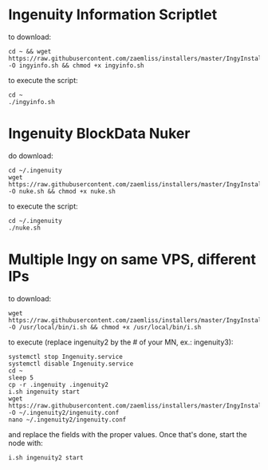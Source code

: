 # Ingenuity Information Scriptlet 
to download:
```
cd ~ && wget https://raw.githubusercontent.com/zaemliss/installers/master/IngyInstall/ingyinfo.sh -O ingyinfo.sh && chmod +x ingyinfo.sh
```

to execute the script:
```
cd ~
./ingyinfo.sh
```

# Ingenuity BlockData Nuker
do download:
```
cd ~/.ingenuity
wget https://raw.githubusercontent.com/zaemliss/installers/master/IngyInstall/nuke.sh -O nuke.sh && chmod +x nuke.sh
```

to execute the script:
```
cd ~/.ingenuity
./nuke.sh
```

# Multiple Ingy on same VPS, different IPs
to download:
```
wget https://raw.githubusercontent.com/zaemliss/installers/master/IngyInstall/i.sh -O /usr/local/bin/i.sh && chmod +x /usr/local/bin/i.sh
```

to execute (replace ingenuity2 by the # of your MN, ex.: ingenuity3):
```
systemctl stop Ingenuity.service
systemctl disable Ingenuity.service
cd ~
sleep 5
cp -r .ingenuity .ingenuity2
i.sh ingenuity start
wget https://raw.githubusercontent.com/zaemliss/installers/master/IngyInstall/ingenuity.conf -O ~/.ingenuity2/ingenuity.conf
nano ~/.ingenuity2/ingenuity.conf
```
and replace the fields with the proper values. Once that's done, start the node with:
```
i.sh ingenuity2 start
```


